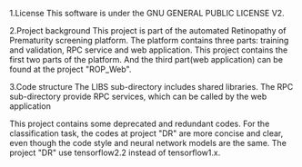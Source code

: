 
1.License
This software is under the GNU GENERAL PUBLIC LICENSE V2.

2.Project background
This project is part of the automated Retinopathy of Prematurity screening platform.
The platform contains three parts: training and validation, RPC service and web application.
This project contains the first two parts of the platform.
And the third part(web application) can be found at the project "ROP_Web".

3.Code structure
The LIBS sub-directory includes shared libraries.
The RPC sub-directory provide RPC services, which can be called by the web application


This project contains some deprecated and redundant codes.
For the classification task, the codes at project "DR" are more concise and clear, even though the code style and neural network models are the same. The project "DR" use tensorflow2.2 instead of tensorflow1.x.

